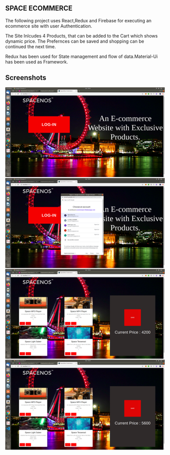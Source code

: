 ## SPACE ECOMMERCE

The following project uses React,Redux and Firebase for executing an ecommerce site with user Authentication. 

The Site Inlcudes 4 Products, that can be added to the Cart which shows dynamic price. The Prefernces can be saved and shopping can be continued the next time.

Redux has been used for State management and flow of data.Material-Ui has been used as Framework.

## Screenshots
![alt text](Screenshots/ss1.png)
![alt text](Screenshots/ss2.png)
![alt text](Screenshots/ss3.png)
![alt text](Screenshots/ss4.png)
